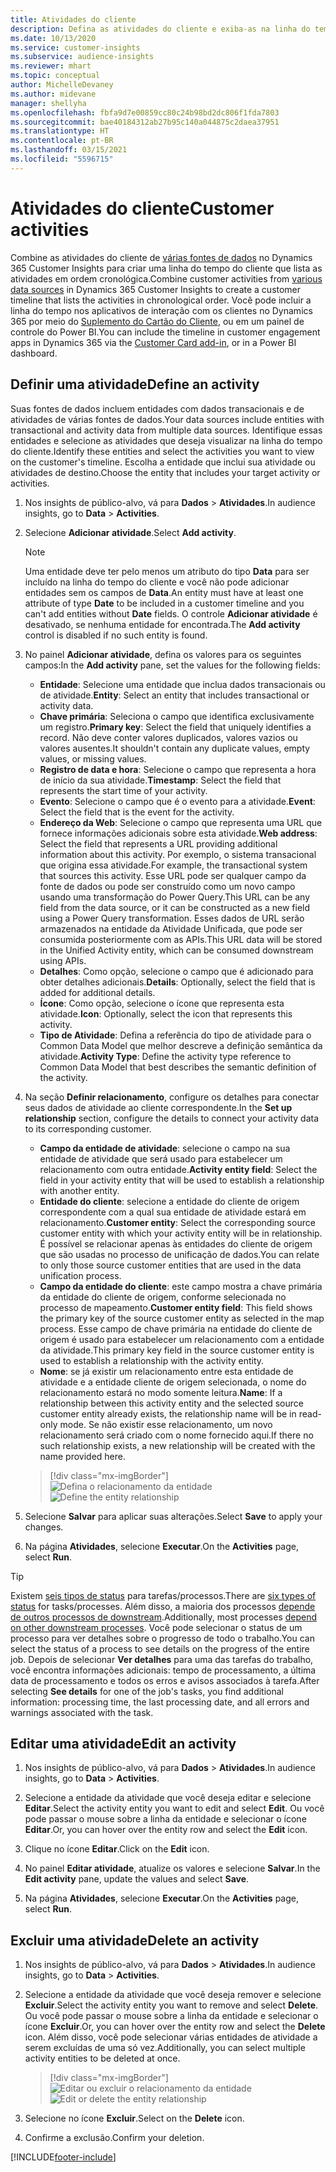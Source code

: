 ```yaml
---
title: Atividades do cliente
description: Defina as atividades do cliente e exiba-as na linha do tempo do cliente.
ms.date: 10/13/2020
ms.service: customer-insights
ms.subservice: audience-insights
ms.reviewer: mhart
ms.topic: conceptual
author: MichelleDevaney
ms.author: midevane
manager: shellyha
ms.openlocfilehash: fbfa9d7e00859cc80c24b98bd2dc806f1fda7803
ms.sourcegitcommit: bae40184312ab27b95c140a044875c2daea37951
ms.translationtype: HT
ms.contentlocale: pt-BR
ms.lasthandoff: 03/15/2021
ms.locfileid: "5596715"
---
```

# <a name="customer-activities"></a><span data-ttu-id="fd6b2-103">Atividades do cliente</span><span class="sxs-lookup"><span data-stu-id="fd6b2-103">Customer activities</span></span>

<span data-ttu-id="fd6b2-104">Combine as atividades do cliente de [várias fontes de dados](data-sources.md) no Dynamics 365 Customer Insights para criar uma linha do tempo do cliente que lista as atividades em ordem cronológica.</span><span class="sxs-lookup"><span data-stu-id="fd6b2-104">Combine customer activities from [various data sources](data-sources.md) in Dynamics 365 Customer Insights to create a customer timeline that lists the activities in chronological order.</span></span> <span data-ttu-id="fd6b2-105">Você pode incluir a linha do tempo nos aplicativos de interação com os clientes no Dynamics 365 por meio do [Suplemento do Cartão do Cliente](customer-card-add-in.md), ou em um painel de controle do Power BI.</span><span class="sxs-lookup"><span data-stu-id="fd6b2-105">You can include the timeline in customer engagement apps in Dynamics 365 via the [Customer Card add-in](customer-card-add-in.md), or in a Power BI dashboard.</span></span>

## <a name="define-an-activity"></a><span data-ttu-id="fd6b2-106">Definir uma atividade</span><span class="sxs-lookup"><span data-stu-id="fd6b2-106">Define an activity</span></span>

<span data-ttu-id="fd6b2-107">Suas fontes de dados incluem entidades com dados transacionais e de atividades de várias fontes de dados.</span><span class="sxs-lookup"><span data-stu-id="fd6b2-107">Your data sources include entities with transactional and activity data from multiple data sources.</span></span> <span data-ttu-id="fd6b2-108">Identifique essas entidades e selecione as atividades que deseja visualizar na linha do tempo do cliente.</span><span class="sxs-lookup"><span data-stu-id="fd6b2-108">Identify these entities and select the activities you want to view on the customer's timeline.</span></span> <span data-ttu-id="fd6b2-109">Escolha a entidade que inclui sua atividade ou atividades de destino.</span><span class="sxs-lookup"><span data-stu-id="fd6b2-109">Choose the entity that includes your target activity or activities.</span></span>

1. <span data-ttu-id="fd6b2-110">Nos insights de público-alvo, vá para **Dados** > **Atividades**.</span><span class="sxs-lookup"><span data-stu-id="fd6b2-110">In audience insights, go to **Data** > **Activities**.</span></span>

1. <span data-ttu-id="fd6b2-111">Selecione **Adicionar atividade**.</span><span class="sxs-lookup"><span data-stu-id="fd6b2-111">Select **Add activity**.</span></span>

   > [!NOTE]
   > <span data-ttu-id="fd6b2-112">Uma entidade deve ter pelo menos um atributo do tipo **Data** para ser incluído na linha do tempo do cliente e você não pode adicionar entidades sem os campos de **Data**.</span><span class="sxs-lookup"><span data-stu-id="fd6b2-112">An entity must have at least one attribute of type **Date** to be included in a customer timeline and you can't add entities without **Date** fields.</span></span> <span data-ttu-id="fd6b2-113">O controle **Adicionar atividade** é desativado, se nenhuma entidade for encontrada.</span><span class="sxs-lookup"><span data-stu-id="fd6b2-113">The **Add activity** control is disabled if no such entity is found.</span></span>

1. <span data-ttu-id="fd6b2-114">No painel **Adicionar atividade**, defina os valores para os seguintes campos:</span><span class="sxs-lookup"><span data-stu-id="fd6b2-114">In the **Add activity** pane, set the values for the following fields:</span></span>

   - <span data-ttu-id="fd6b2-115">**Entidade**: Selecione uma entidade que inclua dados transacionais ou de atividade.</span><span class="sxs-lookup"><span data-stu-id="fd6b2-115">**Entity**: Select an entity that includes transactional or activity data.</span></span>
   - <span data-ttu-id="fd6b2-116">**Chave primária**: Seleciona o campo que identifica exclusivamente um registro.</span><span class="sxs-lookup"><span data-stu-id="fd6b2-116">**Primary key**: Select the field that uniquely identifies a record.</span></span> <span data-ttu-id="fd6b2-117">Não deve conter valores duplicados, valores vazios ou valores ausentes.</span><span class="sxs-lookup"><span data-stu-id="fd6b2-117">It shouldn't contain any duplicate values, empty values, or missing values.</span></span>
   - <span data-ttu-id="fd6b2-118">**Registro de data e hora**: Selecione o campo que representa a hora de início da sua atividade.</span><span class="sxs-lookup"><span data-stu-id="fd6b2-118">**Timestamp**: Select the field that represents the start time of your activity.</span></span>
   - <span data-ttu-id="fd6b2-119">**Evento**: Selecione o campo que é o evento para a atividade.</span><span class="sxs-lookup"><span data-stu-id="fd6b2-119">**Event**: Select the field that is the event for the activity.</span></span>
   - <span data-ttu-id="fd6b2-120">**Endereço da Web**: Selecione o campo que representa uma URL que fornece informações adicionais sobre esta atividade.</span><span class="sxs-lookup"><span data-stu-id="fd6b2-120">**Web address**: Select the field that represents a URL providing additional information about this activity.</span></span> <span data-ttu-id="fd6b2-121">Por exemplo, o sistema transacional que origina essa atividade.</span><span class="sxs-lookup"><span data-stu-id="fd6b2-121">For example, the transactional system that sources this activity.</span></span> <span data-ttu-id="fd6b2-122">Esse URL pode ser qualquer campo da fonte de dados ou pode ser construído como um novo campo usando uma transformação do Power Query.</span><span class="sxs-lookup"><span data-stu-id="fd6b2-122">This URL can be any field from the data source, or it can be constructed as a new field using a Power Query transformation.</span></span> <span data-ttu-id="fd6b2-123">Esses dados de URL serão armazenados na entidade da Atividade Unificada, que pode ser consumida posteriormente com as APIs.</span><span class="sxs-lookup"><span data-stu-id="fd6b2-123">This URL data will be stored in the Unified Activity entity, which can be consumed downstream using APIs.</span></span>
   - <span data-ttu-id="fd6b2-124">**Detalhes**: Como opção, selecione o campo que é adicionado para obter detalhes adicionais.</span><span class="sxs-lookup"><span data-stu-id="fd6b2-124">**Details**: Optionally, select the field that is added for additional details.</span></span>
   - <span data-ttu-id="fd6b2-125">**Ícone**: Como opção, selecione o ícone que representa esta atividade.</span><span class="sxs-lookup"><span data-stu-id="fd6b2-125">**Icon**: Optionally, select the icon that represents this activity.</span></span>
   - <span data-ttu-id="fd6b2-126">**Tipo de Atividade**: Defina a referência do tipo de atividade para o Common Data Model que melhor descreve a definição semântica da atividade.</span><span class="sxs-lookup"><span data-stu-id="fd6b2-126">**Activity Type**: Define the activity type reference to Common Data Model that best describes the semantic definition of the activity.</span></span>

1. <span data-ttu-id="fd6b2-127">Na seção **Definir relacionamento**, configure os detalhes para conectar seus dados de atividade ao cliente correspondente.</span><span class="sxs-lookup"><span data-stu-id="fd6b2-127">In the **Set up relationship** section, configure the details to connect your activity data to its corresponding customer.</span></span>

    - <span data-ttu-id="fd6b2-128">**Campo da entidade de atividade**: selecione o campo na sua entidade de atividade que será usado para estabelecer um relacionamento com outra entidade.</span><span class="sxs-lookup"><span data-stu-id="fd6b2-128">**Activity entity field**: Select the field in your activity entity that will be used to establish a relationship with another entity.</span></span>
    - <span data-ttu-id="fd6b2-129">**Entidade do cliente**: selecione a entidade do cliente de origem correspondente com a qual sua entidade de atividade estará em relacionamento.</span><span class="sxs-lookup"><span data-stu-id="fd6b2-129">**Customer entity**: Select the corresponding source customer entity with which your activity entity will be in relationship.</span></span> <span data-ttu-id="fd6b2-130">É possível se relacionar apenas às entidades do cliente de origem que são usadas no processo de unificação de dados.</span><span class="sxs-lookup"><span data-stu-id="fd6b2-130">You can relate to only those source customer entities that are used in the data unification process.</span></span>
    - <span data-ttu-id="fd6b2-131">**Campo da entidade do cliente**: este campo mostra a chave primária da entidade do cliente de origem, conforme selecionada no processo de mapeamento.</span><span class="sxs-lookup"><span data-stu-id="fd6b2-131">**Customer entity field**: This field shows the primary key of the source customer entity as selected in the map process.</span></span> <span data-ttu-id="fd6b2-132">Esse campo de chave primária na entidade do cliente de origem é usado para estabelecer um relacionamento com a entidade da atividade.</span><span class="sxs-lookup"><span data-stu-id="fd6b2-132">This primary key field in the source customer entity is used to establish a relationship with the activity entity.</span></span>
    - <span data-ttu-id="fd6b2-133">**Nome**: se já existir um relacionamento entre esta entidade de atividade e a entidade cliente de origem selecionada, o nome do relacionamento estará no modo somente leitura.</span><span class="sxs-lookup"><span data-stu-id="fd6b2-133">**Name**: If a relationship between this activity entity and the selected source customer entity already exists, the relationship name will be in read-only mode.</span></span> <span data-ttu-id="fd6b2-134">Se não existir esse relacionamento, um novo relacionamento será criado com o nome fornecido aqui.</span><span class="sxs-lookup"><span data-stu-id="fd6b2-134">If there no such relationship exists, a new relationship will be created with the name provided here.</span></span>
   
   > [!div class="mx-imgBorder"]
   > <span data-ttu-id="fd6b2-135">![Defina o relacionamento da entidade](media/activities-entities-define.png "Defina o relacionamento da entidade")</span><span class="sxs-lookup"><span data-stu-id="fd6b2-135">![Define the entity relationship](media/activities-entities-define.png "Define the entity relationship")</span></span>

1. <span data-ttu-id="fd6b2-136">Selecione **Salvar** para aplicar suas alterações.</span><span class="sxs-lookup"><span data-stu-id="fd6b2-136">Select **Save** to apply your changes.</span></span>

1. <span data-ttu-id="fd6b2-137">Na página **Atividades**, selecione **Executar**.</span><span class="sxs-lookup"><span data-stu-id="fd6b2-137">On the **Activities** page, select **Run**.</span></span>

> [!TIP]
> <span data-ttu-id="fd6b2-138">Existem [seis tipos de status](system.md#status-types) para tarefas/processos.</span><span class="sxs-lookup"><span data-stu-id="fd6b2-138">There are [six types of status](system.md#status-types) for tasks/processes.</span></span> <span data-ttu-id="fd6b2-139">Além disso, a maioria dos processos [depende de outros processos de downstream](system.md#refresh-policies).</span><span class="sxs-lookup"><span data-stu-id="fd6b2-139">Additionally, most processes [depend on other downstream processes](system.md#refresh-policies).</span></span> <span data-ttu-id="fd6b2-140">Você pode selecionar o status de um processo para ver detalhes sobre o progresso de todo o trabalho.</span><span class="sxs-lookup"><span data-stu-id="fd6b2-140">You can select the status of a process to see details on the progress of the entire job.</span></span> <span data-ttu-id="fd6b2-141">Depois de selecionar **Ver detalhes** para uma das tarefas do trabalho, você encontra informações adicionais: tempo de processamento, a última data de processamento e todos os erros e avisos associados à tarefa.</span><span class="sxs-lookup"><span data-stu-id="fd6b2-141">After selecting **See details** for one of the job's tasks, you find additional information: processing time, the last processing date, and all errors and warnings associated with the task.</span></span>

## <a name="edit-an-activity"></a><span data-ttu-id="fd6b2-142">Editar uma atividade</span><span class="sxs-lookup"><span data-stu-id="fd6b2-142">Edit an activity</span></span>

1. <span data-ttu-id="fd6b2-143">Nos insights de público-alvo, vá para **Dados** > **Atividades**.</span><span class="sxs-lookup"><span data-stu-id="fd6b2-143">In audience insights, go to **Data** > **Activities**.</span></span>

2. <span data-ttu-id="fd6b2-144">Selecione a entidade da atividade que você deseja editar e selecione **Editar**.</span><span class="sxs-lookup"><span data-stu-id="fd6b2-144">Select the activity entity you want to edit and select **Edit**.</span></span> <span data-ttu-id="fd6b2-145">Ou você pode passar o mouse sobre a linha da entidade e selecionar o ícone **Editar**.</span><span class="sxs-lookup"><span data-stu-id="fd6b2-145">Or, you can hover over the entity row and select the **Edit** icon.</span></span>

3. <span data-ttu-id="fd6b2-146">Clique no ícone **Editar**.</span><span class="sxs-lookup"><span data-stu-id="fd6b2-146">Click on the **Edit** icon.</span></span>

4. <span data-ttu-id="fd6b2-147">No painel **Editar atividade**, atualize os valores e selecione **Salvar**.</span><span class="sxs-lookup"><span data-stu-id="fd6b2-147">In the **Edit activity** pane, update the values and select **Save**.</span></span>

5. <span data-ttu-id="fd6b2-148">Na página **Atividades**, selecione **Executar**.</span><span class="sxs-lookup"><span data-stu-id="fd6b2-148">On the **Activities** page, select **Run**.</span></span>

## <a name="delete-an-activity"></a><span data-ttu-id="fd6b2-149">Excluir uma atividade</span><span class="sxs-lookup"><span data-stu-id="fd6b2-149">Delete an activity</span></span>

1. <span data-ttu-id="fd6b2-150">Nos insights de público-alvo, vá para **Dados** > **Atividades**.</span><span class="sxs-lookup"><span data-stu-id="fd6b2-150">In audience insights, go to **Data** > **Activities**.</span></span>

2. <span data-ttu-id="fd6b2-151">Selecione a entidade da atividade que você deseja remover e selecione **Excluir**.</span><span class="sxs-lookup"><span data-stu-id="fd6b2-151">Select the activity entity you want to remove and select **Delete**.</span></span> <span data-ttu-id="fd6b2-152">Ou você pode passar o mouse sobre a linha da entidade e selecionar o ícone **Excluir**.</span><span class="sxs-lookup"><span data-stu-id="fd6b2-152">Or, you can hover over the entity row and select the **Delete** icon.</span></span> <span data-ttu-id="fd6b2-153">Além disso, você pode selecionar várias entidades de atividade a serem excluídas de uma só vez.</span><span class="sxs-lookup"><span data-stu-id="fd6b2-153">Additionally, you can select multiple activity entities to be deleted at once.</span></span>
   > [!div class="mx-imgBorder"]
   > <span data-ttu-id="fd6b2-154">![Editar ou excluir o relacionamento da entidade](media/activities-entities-edit-delete.png "Editar ou excluir o relacionamento da entidade")</span><span class="sxs-lookup"><span data-stu-id="fd6b2-154">![Edit or delete the entity relationship](media/activities-entities-edit-delete.png "Edit or delete the entity relationship")</span></span>

3. <span data-ttu-id="fd6b2-155">Selecione no ícone **Excluir**.</span><span class="sxs-lookup"><span data-stu-id="fd6b2-155">Select on the **Delete** icon.</span></span>

4. <span data-ttu-id="fd6b2-156">Confirme a exclusão.</span><span class="sxs-lookup"><span data-stu-id="fd6b2-156">Confirm your deletion.</span></span>


[!INCLUDE[footer-include](../includes/footer-banner.md)]